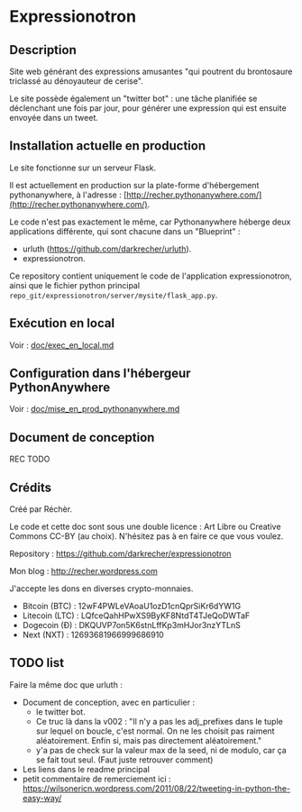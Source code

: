 # Expressionotron


## Description

Site web générant des expressions amusantes "qui poutrent du brontosaure triclassé au dénoyauteur de cerise".

Le site possède également un "twitter bot" : une tâche planifiée se déclenchant une fois par jour, pour générer une expression qui est ensuite envoyée dans un tweet.


## Installation actuelle en production

Le site fonctionne sur un serveur Flask.

Il est actuellement en production sur la plate-forme d'hébergement pythonanywhere, à l'adresse : [http://recher.pythonanywhere.com/](http://recher.pythonanywhere.com/).

Le code n'est pas exactement le même, car Pythonanywhere héberge deux applications différente, qui sont chacune dans un "Blueprint" :

 - urluth (https://github.com/darkrecher/urluth).
 - expressionotron.

Ce repository contient uniquement le code de l'application expressionotron, ainsi que le fichier python principal `repo_git/expressionotron/server/mysite/flask_app.py`.


## Exécution en local

Voir : [doc/exec_en_local.md](doc/exec_en_local.md)


## Configuration dans l'hébergeur PythonAnywhere

Voir : [doc/mise_en_prod_pythonanywhere.md](doc/mise_en_prod_pythonanywhere.md)


## Document de conception

REC TODO


## Crédits

Créé par Réchèr.

Le code et cette doc sont sous une double licence : Art Libre ou Creative Commons CC-BY (au choix). N'hésitez pas à en faire ce que vous voulez.

Repository : https://github.com/darkrecher/expressionotron

Mon blog : http://recher.wordpress.com

J'accepte les dons en diverses crypto-monnaies.

 - Bitcoin (BTC) : 12wF4PWLeVAoaU1ozD1cnQprSiKr6dYW1G
 - Litecoin (LTC) : LQfceQahHPwXS9ByKF8NtdT4TJeQoDWTaF
 - Dogecoin (Ð) : DKQUVP7on5K6stnLffKp3mHJor3nzYTLnS
 - Next (NXT) : 12693681966999686910


## TODO list

Faire la même doc que urluth :

 - Document de conception, avec en particulier :
     - le twitter bot.
     - Ce truc là dans la v002 : "Il n'y a pas les adj_prefixes dans le tuple sur lequel on boucle, c'est normal. On ne les choisit pas raiment aléatoirement. Enfin si, mais pas directement aléatoirement."
     - y'a pas de check sur la valeur max de la seed, ni de modulo, car ça se fait tout seul. (Faut juste retrouver comment)
 - Les liens dans le readme principal
 - petit commentaire de remerciement ici : https://wilsonericn.wordpress.com/2011/08/22/tweeting-in-python-the-easy-way/

